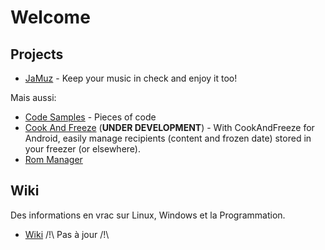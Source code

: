 # Welcome

## Projects

- [JaMuz](https://phramusca.github.io/JaMuz/) - Keep your music in check and enjoy it too!

Mais aussi:

- [Code Samples](https://github.com/phramusca/Samples/tree/main) - Pieces of code
- [Cook And Freeze](https://github.com/phramusca/CookAndFreeze) (**UNDER DEVELOPMENT**) - With CookAndFreeze for Android, easily manage recipients (content and frozen date) stored in your freezer (or elsewhere).
- [Rom Manager](https://github.com/phramusca/RomManager)

## Wiki

Des informations en vrac sur Linux, Windows et la Programmation.

- [Wiki](wiki/Accueil) /!\ Pas à jour /!\
